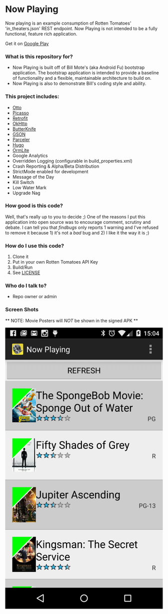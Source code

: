 # Now Playing #

Now playing is an example consumption of Rotten Tomatoes' 'in_theaters.json' REST endpoint.  Now Playing is not intended to be a fully functional, feature rich application.

Get it on [Google Play](https://play.google.com/store/apps/details?id=com.androidfu.nowplaying.app)

### What is this repository for? ###

* Now Playing is built off of Bill Mote's (aka Android Fu) bootstrap application.  The bootstrap application is intended to provide a baseline of functionality and a flexible, maintainable architecture to build on.
* Now Playing is also to demonstrate Bill's coding style and ability.

### This project includes: ###

* [Otto](http://square.github.io/otto/)
* [Picasso](http://square.github.io/picasso/)
* [Retrofit](http://square.github.io/retrofit/)
* [OkHttp](https://github.com/square/okhttp/wiki/Recipes)
* [ButterKnife](https://github.com/JakeWharton/butterknife)
* [GSON](https://code.google.com/p/google-gson/)
* [Parceler](https://github.com/johncarl81/parceler)
* [Hugo](https://github.com/JakeWharton/hugo)
* [OrmLite](http://ormlite.com)
* Google Analytics
* Overridden Logging (configurable in build_properties.xml)
* Crash Reporting & Alpha/Beta Distribution
* StrictMode enabled for development
* Message of the Day
* Kill Switch
* Low Water Mark
* Upgrade Nag

### How good is this code? ###

Well, that's really up to you to decide ;)  One of the reasons I put this application into open source was to encourage comment, scrutiny and debate.  I can tell you that _findbugs_ only reports 1 warning and I've refused to remove it because 1) it's not a _bad_ bug and 2) I like it the way it is ;)

### How do I use this code? ###

1. Clone it
2. Put in your own Rotten Tomatoes API Key
3. Build/Run
4. See [LICENSE](/LICENSE.txt)

### Who do I talk to? ###

* Repo owner or admin

### Screen Shots ###

** NOTE: Movie Posters will _NOT_ be shown in the signed APK **

![Alt Movie List](/2015-02-21%2020.04.52.png?raw=true "Movie List")
